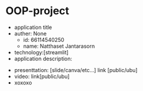 # OOP-project

- application title
- auther: None
  * id: 66114540250
  * name: Natthaset Jantarasorn
- technology:[streamlit]
- application description:
* presenttation: [slide/canva/etc...] link [public/ubu]
* video: link[public/ubu]
* xoxoxo
